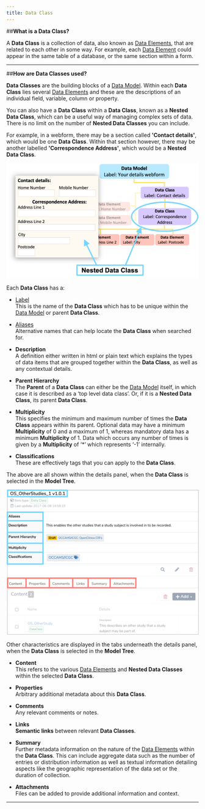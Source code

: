 ```yaml
---
title: Data Class
---
```


##**What is a Data Class?**

A **Data Class** is a collection of data, also known as [Data Elements](../data-element/data-element.md), that are related to each other in some way. For example, each [Data Element](../data-element/data-element.md) could appear in the same table of a database, or the same section within a form.

---
##**How are Data Classes used?**

**Data Classes** are the building blocks of a [Data Model](../data-model/data-model.md). Within each **Data Class** lies several [Data Elements](../data-element/data-element.md) and these are the descriptions of an individual field, variable, column or property. 

You can also have a **Data Class** within a **Data Class**, known as a **Nested Data Class**, which can be a useful way of managing complex sets of data. There is no limit on the number of **Nested Data Classes** you can include. 

For example, in a webform, there may be a section called **'Contact details'**, which would be one **Data Class**. Within that section however, there may be another labelled **'Correspondence Address'**, which would be a **Nested Data Class**.  

![A Nested Data Class example illustrated in a webform and a Data Model](nested-data-class.png)


Each **Data Class** has a:

* [Label](../label/label.md)  
	This is the name of the **Data Class** which has to be unique within the [Data Model](../data-model/data-model.md) or parent **Data Class**.

* [Aliases](../aliases/aliases.md)  
	Alternative names that can help locate the **Data Class** when searched for.

* **Description**  
	A definition either written in html or plain text which explains the types of data items that are grouped together within the **Data Class**, as well as any contextual details.
	
* **Parent Hierarchy**  
	The **Parent** of a **Data Class** can either be the [Data Model](../data-model/data-model.md) itself, in which case it is described as a ‘top level data class’. Or, if it is a **Nested Data Class**, its parent **Data Class**.
	
* **Multiplicity**  
	This specifies the minimum and maximum number of times the **Data Class** appears within its parent. Optional data may have a minimum **Multiplicity** of 0 and a maximum of 1, whereas mandatory data has a minimum **Multiplicity** of 1. Data which occurs any number of times is given by a **Multiplicity** of ‘*’ which represents ‘-1’ internally.

* **Classifications**  
	These are effectively tags that you can apply to the **Data Class**. 

The above are all shown within the details panel, when the **Data Class** is selected in the **Model Tree**.


![Data Class details panel](data-class-details.png)


Other characteristics are displayed in the tabs underneath the details panel, when the **Data Class** is selected in the **Model Tree**.

* **Content**  
	This refers to the various [Data Elements](../data-element/data-element.md) and **Nested Data Classes** within the selected **Data Class**.
	
* **Properties**  
	Arbitrary additional metadata about this **Data Class**.

* **Comments**  
	Any relevant comments or notes. 

* **Links**  
	**Semantic links** between relevant **Data Classes**.

* **Summary**  
	Further metadata information on the nature of the [Data Elements](../data-element/data-element.md) within the **Data Class**. This can include aggregate data such as the number of entries or distribution information as well as textual information detailing aspects like the geographic representation of the data set or the duration of collection. 

* **Attachments**  
	Files can be added to provide additional information and context. 

---

